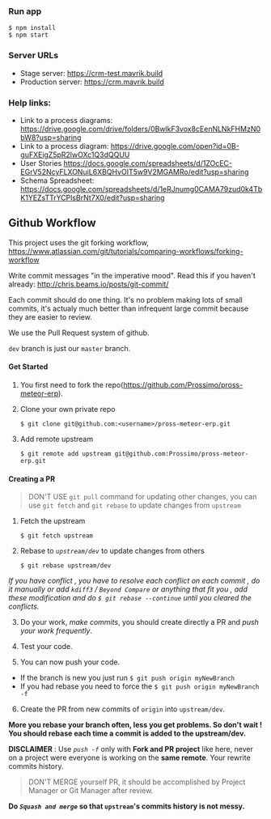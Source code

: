 ### Run app

```
$ npm install
$ npm start
```

### Server URLs
- Stage server: https://crm-test.mavrik.build
- Production server: https://crm.mavrik.build


### Help links:
- Link to a process diagrams: https://drive.google.com/drive/folders/0BwlkF3vox8cEenNLNkFHMzN0bW8?usp=sharing
- Link to a process diagram: https://drive.google.com/open?id=0B-guFXEigZ5pR2lwOXc1Q3dQQUU
- User Stories https://docs.google.com/spreadsheets/d/1ZOcEC-EGrV52NcyFLXONuiL6XBQHvOIT5w9V2MGAMRo/edit?usp=sharing
- Schema Spreadsheet: https://docs.google.com/spreadsheets/d/1eRJnumg0CAMA79zud0k4TbK1YEZsTTrYCPlsBrNt7X0/edit?usp=sharing


## Github Workflow

This project uses the git forking workflow, https://www.atlassian.com/git/tutorials/comparing-workflows/forking-workflow

Write commit messages "in the imperative mood". Read this if you haven't already: http://chris.beams.io/posts/git-commit/

Each commit should do one thing. It's no problem making lots of small commits, it's actualy much better than infrequent large commit because they are easier to review.

We use the Pull Request system of github.

`dev` branch is just our `master` branch.



#### Get Started

1. You first need to fork the repo(https://github.com/Prossimo/pross-meteor-erp).
2. Clone your own private repo
    ```
    $ git clone git@github.com:<username>/pross-meteor-erp.git
    ```

3. Add remote upstream
    ```
    $ git remote add upstream git@github.com:Prossimo/pross-meteor-erp.git
    ```

#### Creating a PR

> DON'T USE `git pull` command for updating other changes, you can use `git fetch` and `git rebase` to update changes from `upstream`

1. Fetch the upstream 
    ```
    $ git fetch upstream
    ```
    
2. Rebase to *`upstream/dev`* to update changes from others
    ```
    $ git rebase upstream/dev
    ```
    
  *If you have conflict , you have to resolve each conflict on each commit , do it manually or add `kdiff3` / `Beyond Compare` or anything that fit you , add these modification and do `$ git rebase --continue` until you cleared the conflicts.*
  
3. Do your work, *make commits*, you should create directly a PR and *push your work frequently*.

4. Test your code.

5. You can now push your code.
  * If the branch is new you just run ```$ git push origin myNewBranch``` 
  * If you had rebase you need to force the ```$ git push origin myNewBranch -f```
  
6. Create the PR from new commits of `origin` into `upstream/dev`.



**More you rebase your branch often, less you get problems. So don't wait ! You should rebase each time a commit is added to the upstream/dev.**

**DISCLAIMER** : Use *`push -f`* only with **Fork and PR project** like here, never on a project were everyone is working on the **same remote**. Your rewrite commits history.

> DON'T MERGE yourself PR, it should be accomplished by Project Manager or Git Manager after review.

**Do *`Squash and merge`* so that `upstream`'s commits history is not messy.**
